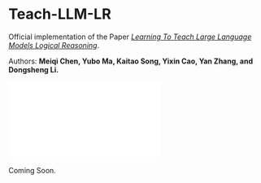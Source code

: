 # Teach-LLM-LR
Official implementation of the Paper [*Learning To Teach Large Language Models Logical Reasoning*](https://arxiv.org/abs/2310.09158).

Authors: **Meiqi Chen, Yubo Ma, Kaitao Song, Yixin Cao, Yan Zhang, and Dongsheng Li.**

![method](method3.pdf)

Coming Soon.
